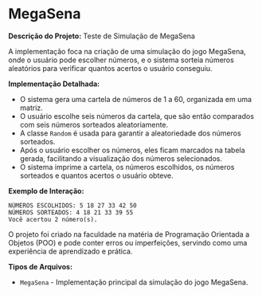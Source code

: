 # MegaSena

**Descrição do Projeto:** Teste de Simulação de MegaSena

A implementação foca na criação de uma simulação do jogo MegaSena, onde o usuário pode escolher números, e o sistema sorteia números aleatórios para verificar quantos acertos o usuário conseguiu.

**Implementação Detalhada:**

- O sistema gera uma cartela de números de 1 a 60, organizada em uma matriz.
- O usuário escolhe seis números da cartela, que são então comparados com seis números sorteados aleatoriamente.
- A classe `Random` é usada para garantir a aleatoriedade dos números sorteados.
- Após o usuário escolher os números, eles ficam marcados na tabela gerada, facilitando a visualização dos números selecionados.
- O sistema imprime a cartela, os números escolhidos, os números sorteados e quantos acertos o usuário obteve.

**Exemplo de Interação:**
```
NÚMEROS ESCOLHIDOS: 5 18 27 33 42 50
NÚMEROS SORTEADOS: 4 18 21 33 39 55
Você acertou 2 número(s).
```

O projeto foi criado na faculdade na matéria de Programação Orientada a Objetos (POO) e pode conter erros ou imperfeições, servindo como uma experiência de aprendizado e prática.

**Tipos de Arquivos:**

- `MegaSena` - Implementação principal da simulação do jogo MegaSena.
